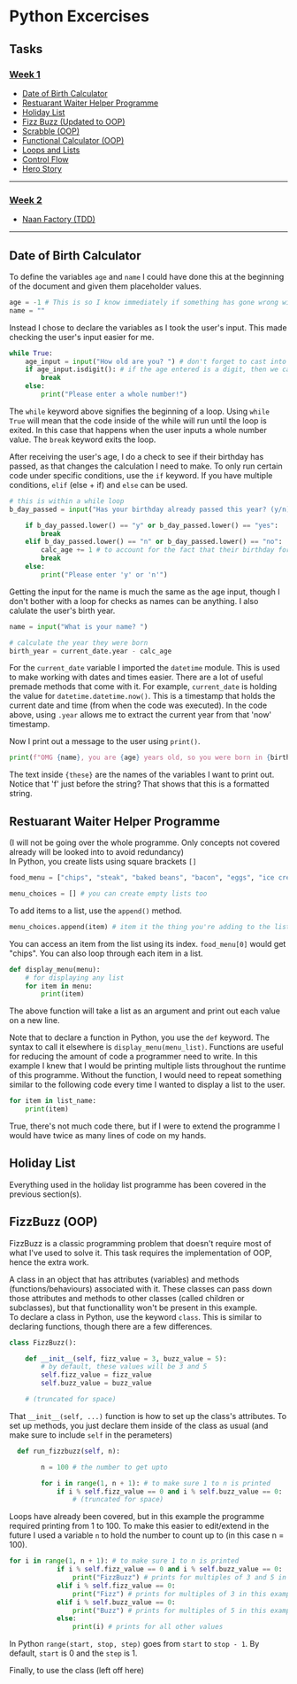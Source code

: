 # Python Excercises
## Tasks
### [Week 1](./week_1/)
- [Date of Birth Calculator](./week_1/birth_date_calculator.py)
- [Restuarant Waiter Helper Programme](./week_1/restuarant_helper.py)
- [Holiday List](./week_1/holiday_list.py)
- [Fizz Buzz (Updated to OOP)](./week_1/fizzbuzz.py)
- [Scrabble (OOP)](./week_1/scrabble.py)
- [Functional Calculator (OOP)](./week_1/functional_calculator.py)
- [Loops and Lists](./week_1/loops_and_lists.py)
- [Control Flow](./week_1/control_flow.py)
- [Hero Story](./week_1/hero_story.py)  
---
### [Week 2](.week_2)
- [Naan Factory (TDD)](.week_2/test_naan_factory.py)
---
## Date of Birth Calculator
To define the variables ``age`` and ``name`` I could have done this at the beginning of the document and given them placeholder values.
```python
age = -1 # This is so I know immediately if something has gone wrong with later assignments
name = ""
```

Instead I chose to declare the variables as I took the user's input. This made checking the user's input easier for me.
```python
while True:
    age_input = input("How old are you? ") # don't forget to cast into an int!
    if age_input.isdigit(): # if the age entered is a digit, then we can move onto the next part of the programme
        break
    else:
        print("Please enter a whole number!")
```

The ``while`` keyword above signifies the beginning of a loop. Using ``while True`` will mean that the code inside of the while will run until the loop is exited. In this case that happens when the user inputs a whole number value. The ``break`` keyword exits the loop.  

After receiving the user's age, I do a check to see if their birthday has passed, as that changes the calculation I need to make. To only run certain code under specific conditions, use the ``if`` keyword. If you have multiple conditions, ``elif`` (else + if) and ``else`` can be used.
```python
# this is within a while loop
b_day_passed = input("Has your birthday already passed this year? (y/n) ")

    if b_day_passed.lower() == "y" or b_day_passed.lower() == "yes":
        break
    elif b_day_passed.lower() == "n" or b_day_passed.lower() == "no":
        calc_age += 1 # to account for the fact that their birthday for this year hasn't passed
        break
    else:
        print("Please enter 'y' or 'n'")
```

Getting the input for the name is much the same as the age input, though I don't bother with a loop for checks as names can be anything. I also calulate the user's birth year.
```python
name = input("What is your name? ")

# calculate the year they were born
birth_year = current_date.year - calc_age
```
For the ``current_date`` variable I imported the ``datetime`` module. This is used to make working with dates and times easier. There are a lot of useful premade methods that come with it. For example, ``current_date`` is holding the value for ``datetime.datetime.now()``. This is a timestamp that holds the current date and time (from when the code was executed). In the code above, using ``.year`` allows me to extract the current year from that 'now' timestamp.  
  
  Now I print out a message to the user using ``print()``.
```python
print(f"OMG {name}, you are {age} years old, so you were born in {birth_year}")
```
The text inside ``{these}`` are the names of the variables I want to print out. Notice that 'f' just before the string? That shows that this is a formatted string.  

## Restuarant Waiter Helper Programme
(I will not be going over the whole programme. Only concepts not covered already will be looked into to avoid redundancy)  
In Python, you create lists using square brackets ``[]``
```python
food_menu = ["chips", "steak", "baked beans", "bacon", "eggs", "ice cream", "curly fries"]

menu_choices = [] # you can create empty lists too
```

To add items to a list, use the ``append()`` method.
```python
menu_choices.append(item) # item it the thing you're adding to the list
```
You can access an item from the list using its index. ``food_menu[0]`` would get "chips". You can also loop through each item in a list.
```python
def display_menu(menu):
    # for displaying any list
    for item in menu:
        print(item)
```
The above function will take a list as an argument and print out each value on a new line.  

Note that to declare a function in Python, you use the ``def`` keyword. The syntax to call it elsewhere is ``display_menu(menu_list)``. Functions are useful for reducing the amount of code a programmer need to write. In this example I knew that I would be printing multiple lists throughout the runtime of this programme. Without the function, I would need to repeat something similar to the following code every time I wanted to display a list to the user.
```python
for item in list_name:
    print(item)
```
True, there's not much code there, but if I were to extend the programme I would have twice as many lines of code on my hands.

## Holiday List
Everything used in the holiday list programme has been covered in the previous section(s).

## FizzBuzz (OOP)
FizzBuzz is a classic programming problem that doesn't require most of what I've used to solve it. This task requires the implementation of OOP, hence the extra work.  

A class in an object that has attributes (variables) and methods (functions/behaviours) associated with it. These classes can pass down those attributes and methods to other classes (called children or subclasses), but that functionallity won't be present in this example.  
To declare a class in Python, use the keyword ``class``. This is similar to declaring functions, though there are a few differences.
```python
class FizzBuzz():

    def __init__(self, fizz_value = 3, buzz_value = 5):
        # by default, these values will be 3 and 5
        self.fizz_value = fizz_value
        self.buzz_value = buzz_value

    # (truncated for space)
```
That ``__init__(self, ...)`` function is how to set up the class's attributes. To set up methods, you just declare them inside of the class as usual (and make sure to include ``self`` in the perameters)
```python
  def run_fizzbuzz(self, n):

        n = 100 # the number to get upto

        for i in range(1, n + 1): # to make sure 1 to n is printed
            if i % self.fizz_value == 0 and i % self.buzz_value == 0:
                # (truncated for space)
```
Loops have already been covered, but in this example the programme required printing from 1 to 100. To make this easier to edit/extend in the future I used a variable ``n`` to hold the number to count up to (in this case n = 100).  
```python
for i in range(1, n + 1): # to make sure 1 to n is printed
            if i % self.fizz_value == 0 and i % self.buzz_value == 0:
                print("FizzBuzz") # prints for multiples of 3 and 5 in this example
            elif i % self.fizz_value == 0:
                print("Fizz") # prints for multiples of 3 in this example
            elif i % self.buzz_value == 0:
                print("Buzz") # prints for multiples of 5 in this example
            else:
                print(i) # prints for all other values
```
In Python ``range(start, stop, step)`` goes from ``start`` to ``stop - 1``. By default, ``start`` is 0 and the ``step`` is 1.  

Finally, to use the class (left off here)
